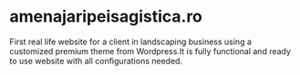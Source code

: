 # amenajaripeisagistica.ro
First real life website for a client in landscaping business using a customized premium theme from Wordpress.It is fully functional and ready to use website with all configurations needed.
